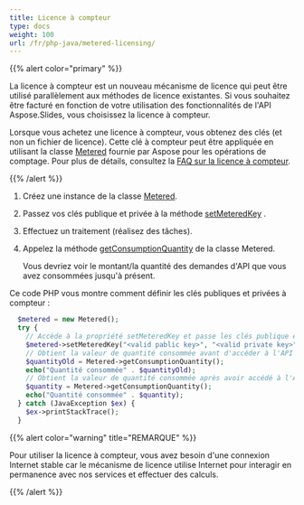 ```yaml
---
title: Licence à compteur
type: docs
weight: 100
url: /fr/php-java/metered-licensing/
---
```


{{% alert color="primary" %}} 

La licence à compteur est un nouveau mécanisme de licence qui peut être utilisé parallèlement aux méthodes de licence existantes. Si vous souhaitez être facturé en fonction de votre utilisation des fonctionnalités de l'API Aspose.Slides, vous choisissez la licence à compteur.

Lorsque vous achetez une licence à compteur, vous obtenez des clés (et non un fichier de licence). Cette clé à compteur peut être appliquée en utilisant la classe [Metered](https://reference.aspose.com/slides/php-java/aspose.slides/metered/) fournie par Aspose pour les opérations de comptage. Pour plus de détails, consultez la [FAQ sur la licence à compteur](https://purchase.aspose.com/faqs/licensing/metered).

{{% /alert %}} 
1. Créez une instance de la classe [Metered](https://reference.aspose.com/slides/php-java/aspose.slides/metered/).

1. Passez vos clés publique et privée à la méthode [setMeteredKey](https://reference.aspose.com/slides/php-java/aspose.slides/metered/#setMeteredKey-java.lang.String-java.lang.String-) .

1. Effectuez un traitement (réalisez des tâches).

1. Appelez la méthode [getConsumptionQuantity](https://reference.aspose.com/slides/php-java/aspose.slides/metered/#getConsumptionQuantity--) de la classe Metered.

   Vous devriez voir le montant/la quantité des demandes d'API que vous avez consommées jusqu'à présent.

Ce code PHP vous montre comment définir les clés publiques et privées à compteur :

```php
  $metered = new Metered();
  try {
    // Accède à la propriété setMeteredKey et passe les clés publique et privée comme paramètres
    $metered->setMeteredKey("<valid pablic key>", "<valid private key>");
    // Obtient la valeur de quantité consommée avant d'accéder à l'API
    $quantityOld = Metered->getConsumptionQuantity();
    echo("Quantité consommée" . $quantityOld);
    // Obtient la valeur de quantité consommée après avoir accédé à l'API
    $quantity = Metered->getConsumptionQuantity();
    echo("Quantité consommée" . $quantity);
  } catch (JavaException $ex) {
    $ex->printStackTrace();
  }
```

{{% alert color="warning" title="REMARQUE"  %}} 

Pour utiliser la licence à compteur, vous avez besoin d'une connexion Internet stable car le mécanisme de licence utilise Internet pour interagir en permanence avec nos services et effectuer des calculs.

{{% /alert %}} 